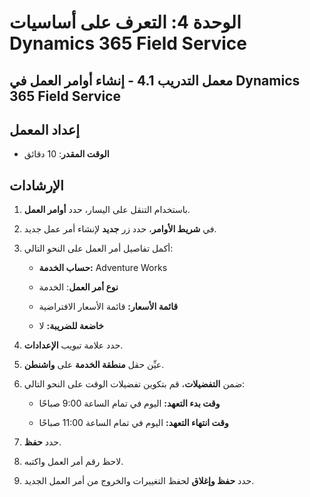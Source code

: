 ﻿---
lab:
    title: 'المعمل 4.1: إنشاء أوامر العمل في Dynamics 365 Field Service'
    module: 'الوحدة 4: التعرف على أساسيات Dynamics 365 Field Service'
---

الوحدة 4: التعرف على أساسيات Dynamics 365 Field Service
========================

## معمل التدريب 4.1 - إنشاء أوامر العمل في Dynamics 365 Field Service

## إعداد المعمل

  - **الوقت المقدر**: 10 دقائق

## الإرشادات

1. باستخدام التنقل على اليسار، حدد **أوامر العمل**.

2. في **شريط الأوامر**، حدد زر **جديد** لإنشاء أمر عمل جديد.

3. أكمل تفاصيل أمر العمل على النحو التالي:

	- **حساب الخدمة:** Adventure Works

	- **نوع أمر العمل**: الخدمة

	- **قائمة الأسعار:** قائمة الأسعار الافتراضية

	- **خاضعة للضريبة:** لا

4. حدد علامة تبويب **الإعدادات**.

5. عيِّن حقل **منطقة الخدمة** على **واشنطن**.

6. ضمن **التفضيلات**، قم بتكوين تفضيلات الوقت على النحو التالي:

	- **وقت بدء التعهد:** اليوم في تمام الساعة 9:00 صباحًا

	- **وقت انتهاء التعهد:** اليوم في تمام الساعة 11:00 صباحًا

7. حدد **حفظ**.

8. لاحظ رقم أمر العمل واكتبه. 

9. حدد **حفظ وإغلاق** لحفظ التغييرات والخروج من أمر العمل الجديد.

